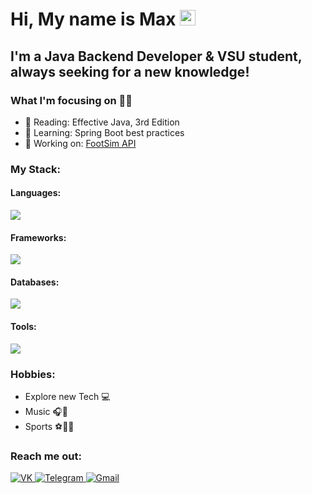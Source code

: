 # Hi, My name is Max</a> <img src="https://media.giphy.com/media/hvRJCLFzcasrR4ia7z/giphy.gif" width="25px">

## I'm a Java Backend Developer & VSU student, always seeking for a new knowledge!


### What I'm focusing on 👨‍💻


- 📘 Reading: Effective Java, 3rd Edition
- 👯 Learning: Spring Boot best practices
- 🔨 Working on: [FootSim API](https://github.com/SummerFreezingMe/FootSimAPI)  



### My Stack:


#### Languages:

[![](https://skillicons.dev/icons?i=java,py,go)]()

#### Frameworks:

[![](https://skillicons.dev/icons?i=spring,hibernate,flask,maven)]()


#### Databases:

[![](https://skillicons.dev/icons?i=postgres)]()


#### Tools:

[![](https://skillicons.dev/icons?i=git,github,idea,postman,powershell,figma,docker)]()


### Hobbies:

- Explore new Tech 💻
- Music 🎧🎸
- Sports ⚽🚴🏃

### Reach me out:

<div id="badges">
  <a href="https://vk.com/ledesordrecestmoi">
      <img src="https://img.shields.io/badge/VK-blue?logo=VK&logoColor=white&style=for-the-badge" alt="VK"/>
  </a>
   <a href="https://t.me/jesienw">
     <img src="https://img.shields.io/badge/TELEGRAM-%230077B5.svg?logo=Telegram&logoColor=white&style=for-the-badge" alt="Telegram"/>
  </a>
  <a href="mailto:mail.072disorder@gmail.com">
     <img src="https://img.shields.io/badge/Gmail-D14836?style=for-the-badge&logo=gmail&logoColor=white" alt="Gmail"/>
  </a>
</div>

